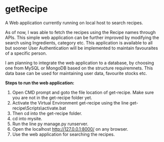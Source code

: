 # getRecipe
A Web application currently running on local host to search recipes.

As of now, I was able to fetch the recipes using the Recipe names through APIs. This simple web application can be further improved by modifying the search using Ingredients, category etc. This application is available to all but sooner User Authentication will be implemented to maintain favouraites of a specific person.

I am planning to integrate the web application to a database, by choosing one from MySQL or MongoDB based on the structure requiremnets. This data base can be used for maintaining user data, favourite stocks etc.

**Steps to run the web application:**

1. Open CMD prompt and goto the file location of get-recipe. Make sure you are not in the get-recipe folder yet.
2. Activate the Virtual Environment get-recipe using the line get-recipe\Scripts\activate.bat
3. Then cd into the get-recipe folder.
4. cd into mysite.
5. Run the line py manage.py runserver.
6. Open the localhost http://127.0.0.1:8000/ on any browser.
7. Use the web application for searching the recipes.
